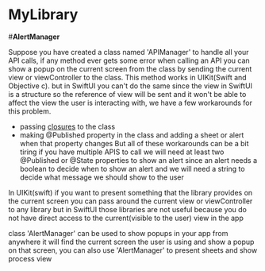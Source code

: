 # MyLibrary
#**AlertManager**

Suppose you have created a class named 'APIManager' to handle all your API calls, if any method ever gets some error when calling an API you can show a popup on the current screen from the class by sending the current view or viewController to the class.
This method works in UIKit(Swift and Objective c). but in SwiftUI you can't do the same since the view in SwiftUI is a structure so the reference of view will be sent and it won't be able to affect the view the user is interacting with, we have a few workarounds for this problem.
- passing [closures](https://docs.swift.org/swift-book/documentation/the-swift-programming-language/closures) to the class
- making @Published property in the class and adding a sheet or alert when that property changes
But all of these workarounds can be a bit tiring if you have multiple APIS to call we will need at least two @Published or @State properties to show an alert since an alert needs a boolean to decide when to show an alert and we will need a string to decide what message we should show to the user




In UIKit(swift) if you want to present something that the library provides on the current screen you can pass around the current view or viewController to any library
but in SwiftUI those libraries are not useful because you do not have direct access to the current(visible to the user) view in the app 

class 'AlertManager' can be used to show popups in your app from anywhere it will find the current screen the user is using and show a popup on that screen, you can also use 'AlertManager' to present sheets and show process view 
